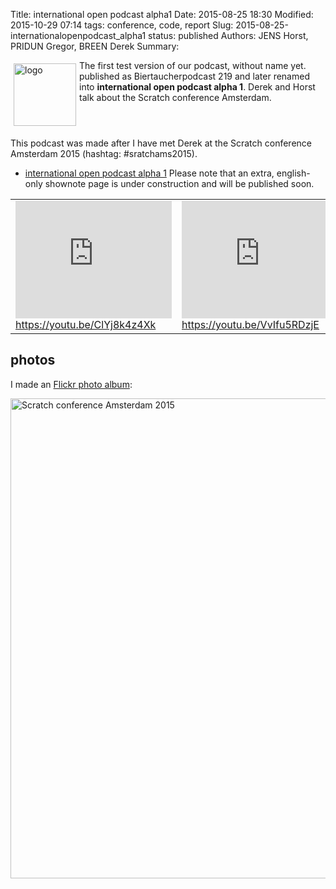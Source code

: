 Title: international open podcast alpha1
Date: 2015-08-25 18:30
Modified: 2015-10-29 07:14
tags: conference, code, report
Slug: 2015-08-25-internationalopenpodcast_alpha1
status: published
Authors: JENS Horst, PRIDUN Gregor, BREEN Derek
Summary: <div style="float: left; padding:5px"><img src="/images/international-open-podcast-logo.png" width="100" alt="logo"></div> The first test version of our podcast, without name yet. published as Biertaucherpodcast 219 and later renamed into **international open podcast alpha 1**. Derek and Horst talk about the Scratch conference Amsterdam.<div style="clear:both;"></div>

This podcast was made after I have met Derek at the Scratch conference Amsterdam 2015 (hashtag: #sratchams2015). 

  * [international open podcast alpha 1](http://spielend-programmieren.at/de:podcast:biertaucher:2015:219) Please note that an extra, english-only shownote page is under construction and will be published soon.
  

<table><tr><td>
<iframe width="250" height="188" src="https://www.youtube.com/embed/ClYj8k4z4Xk" frameborder="0" allowfullscreen></iframe><br><a href="https://youtu.be/ClYj8k4z4Xk">https://youtu.be/ClYj8k4z4Xk</a>
</td><td>
<iframe width="250" height="188" src="https://www.youtube.com/embed/VvIfu5RDzjE" frameborder="0" allowfullscreen></iframe><br><a href="https://youtu.be/VvIfu5RDzjE">https://youtu.be/VvIfu5RDzjE</a>
</td></tr></table>

## photos

I made an [Flickr photo album](https://flic.kr/s/aHskhARbgd):

<a data-flickr-embed="true"  href="https://www.flickr.com/photos/horstjens/albums/72157656796821858" title="Scratch conference Amsterdam 2015"><img src="https://farm6.staticflickr.com/5713/20361984549_e4fec673d9_b.jpg" width="1024" height="768" alt="Scratch conference Amsterdam 2015"></a><script async src="//embedr.flickr.com/assets/client-code.js" charset="utf-8"></script>

